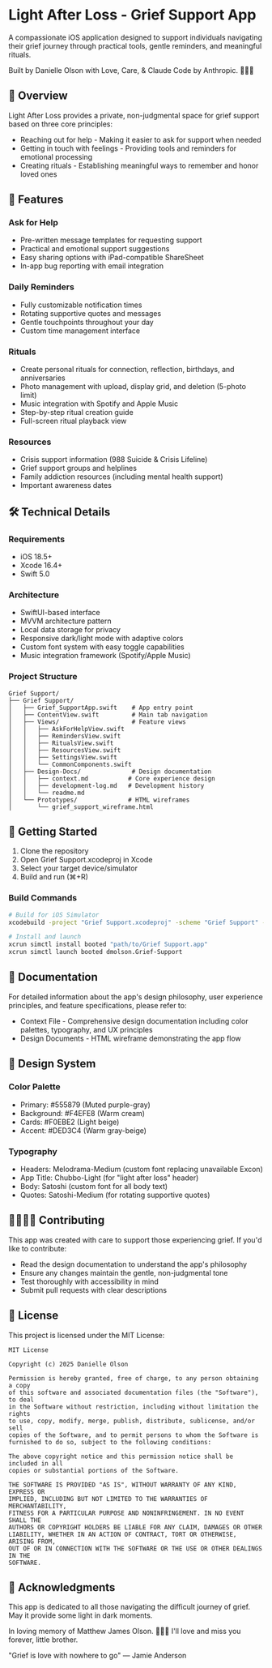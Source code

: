 # Light After Loss - Grief Support App

A compassionate iOS application designed to support individuals navigating their grief journey through practical tools, gentle reminders, and meaningful rituals. 

Built by Danielle Olson with Love, Care, & Claude Code by Anthropic. 👩🏽‍💻

## 🌟 Overview

Light After Loss provides a private, non-judgmental space for grief support based on three core principles:

- Reaching out for help - Making it easier to ask for support when needed
- Getting in touch with feelings - Providing tools and reminders for emotional processing
- Creating rituals - Establishing meaningful ways to remember and honor loved ones

## 📱 Features

### Ask for Help
- Pre-written message templates for requesting support
- Practical and emotional support suggestions
- Easy sharing options with iPad-compatible ShareSheet
- In-app bug reporting with email integration

### Daily Reminders
- Fully customizable notification times
- Rotating supportive quotes and messages
- Gentle touchpoints throughout your day
- Custom time management interface

### Rituals
- Create personal rituals for connection, reflection, birthdays, and anniversaries
- Photo management with upload, display grid, and deletion (5-photo limit)
- Music integration with Spotify and Apple Music
- Step-by-step ritual creation guide
- Full-screen ritual playback view

### Resources
- Crisis support information (988 Suicide & Crisis Lifeline)
- Grief support groups and helplines
- Family addiction resources (including mental health support)
- Important awareness dates

## 🛠 Technical Details

### Requirements
- iOS 18.5+
- Xcode 16.4+
- Swift 5.0

### Architecture
- SwiftUI-based interface
- MVVM architecture pattern
- Local data storage for privacy
- Responsive dark/light mode with adaptive colors
- Custom font system with easy toggle capabilities
- Music integration framework (Spotify/Apple Music)

### Project Structure
```
Grief Support/
├── Grief Support/
│   ├── Grief_SupportApp.swift    # App entry point
│   ├── ContentView.swift         # Main tab navigation
│   ├── Views/                    # Feature views
│   │   ├── AskForHelpView.swift
│   │   ├── RemindersView.swift
│   │   ├── RitualsView.swift
│   │   ├── ResourcesView.swift
│   │   ├── SettingsView.swift
│   │   └── CommonComponents.swift
│   ├── Design-Docs/              # Design documentation
│   │   ├── context.md           # Core experience design
│   │   ├── development-log.md   # Development history
│   │   └── readme.md
│   └── Prototypes/              # HTML wireframes
│       └── grief_support_wireframe.html
```

## 🚀 Getting Started

1. Clone the repository
2. Open Grief Support.xcodeproj in Xcode
3. Select your target device/simulator
4. Build and run (⌘+R)

### Build Commands
```bash
# Build for iOS Simulator
xcodebuild -project "Grief Support.xcodeproj" -scheme "Grief Support" -destination "platform=iOS Simulator,name=iPhone 16" build

# Install and launch
xcrun simctl install booted "path/to/Grief Support.app"
xcrun simctl launch booted dmolson.Grief-Support
```

## 📖 Documentation

For detailed information about the app's design philosophy, user experience principles, and feature specifications, please refer to:

- Context File - Comprehensive design documentation including color palettes, typography, and UX principles
- Design Documents - HTML wireframe demonstrating the app flow

## 🎨 Design System

### Color Palette
- Primary: #555879 (Muted purple-gray)
- Background: #F4EFE8 (Warm cream)
- Cards: #F0EBE2 (Light beige)
- Accent: #DED3C4 (Warm gray-beige)

### Typography
- Headers: Melodrama-Medium (custom font replacing unavailable Excon)
- App Title: Chubbo-Light (for "light after loss" header)
- Body: Satoshi (custom font for all body text)
- Quotes: Satoshi-Medium (for rotating supportive quotes)

## 🫱🏽‍🫲🏾 Contributing

This app was created with care to support those experiencing grief. If you'd like to contribute:

- Read the design documentation to understand the app's philosophy
- Ensure any changes maintain the gentle, non-judgmental tone
- Test thoroughly with accessibility in mind
- Submit pull requests with clear descriptions

## 📄 License

This project is licensed under the MIT License:

```
MIT License

Copyright (c) 2025 Danielle Olson

Permission is hereby granted, free of charge, to any person obtaining a copy
of this software and associated documentation files (the "Software"), to deal
in the Software without restriction, including without limitation the rights
to use, copy, modify, merge, publish, distribute, sublicense, and/or sell
copies of the Software, and to permit persons to whom the Software is
furnished to do so, subject to the following conditions:

The above copyright notice and this permission notice shall be included in all
copies or substantial portions of the Software.

THE SOFTWARE IS PROVIDED "AS IS", WITHOUT WARRANTY OF ANY KIND, EXPRESS OR
IMPLIED, INCLUDING BUT NOT LIMITED TO THE WARRANTIES OF MERCHANTABILITY,
FITNESS FOR A PARTICULAR PURPOSE AND NONINFRINGEMENT. IN NO EVENT SHALL THE
AUTHORS OR COPYRIGHT HOLDERS BE LIABLE FOR ANY CLAIM, DAMAGES OR OTHER
LIABILITY, WHETHER IN AN ACTION OF CONTRACT, TORT OR OTHERWISE, ARISING FROM,
OUT OF OR IN CONNECTION WITH THE SOFTWARE OR THE USE OR OTHER DEALINGS IN THE
SOFTWARE.
```

## 🤍 Acknowledgments

This app is dedicated to all those navigating the difficult journey of grief. May it provide some light in dark moments.

In loving memory of Matthew James Olson. 🏴‍☠️🦝 
I'll love and miss you forever, little brother.

"Grief is love with nowhere to go" — Jamie Anderson